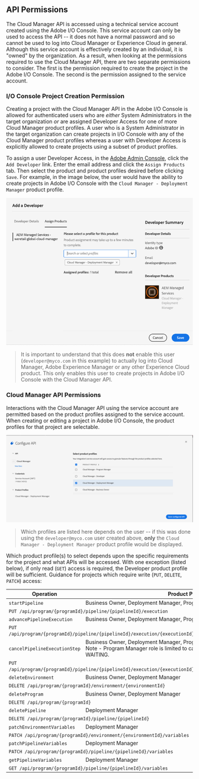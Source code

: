 ## API Permissions

The Cloud Manager API is accessed using a technical service account created using the Adobe I/O Console. This service account can only be used to access the API -- it does not have a normal password and so cannot be used to log into Cloud Manager or Experience Cloud in general. Although this service account is effectively created by an individual, it is "owned" by the organization. As a result, when looking at the permissions required to use the Cloud Manager API, there are two separate permissions to consider. The first is the permission required to create the project in the Adobe I/O Console. The second is the permission assigned to the service account.

### I/O Console Project Creation Permission

Creating a project with the Cloud Manager API in the Adobe I/O Console is allowed for authenticated users who are _either_ System Administrators in the target organization _or_ are assigned Developer Access for one of more Cloud Manager product profiles. A user who is a System Administrator in the target organization can create projects in I/O Console with any of the Cloud Manager product profiles whereas a user with Developer Access is explicitly allowed to create projects using a subset of product profiles.

To assign a user Developer Access, in the [Adobe Admin Console](https://adminconsole.adobe.com/), click the `Add Developer` link. Enter the email address and click the `Assign Products` tab. Then select the product and product profiles desired before clicking `Save`. For example, in the image below, the user would have the ability to create projects in Adobe I/O Console with the `Cloud Manager - Deployment Manager` product profile.

![Set Developer Access Product Profiles](img/add-developer.png)

> It is important to understand that this does **not** enable this user (`developer@myco.com` in this example) to actually log into Cloud Manager, Adobe Experience Manager or any other Experience Cloud product. This only enables this user to create projects in Adobe I/O Console with the Cloud Manager API.

### Cloud Manager API Permissions

Interactions with the Cloud Manager API using the service account are permitted based on the product profiles assigned to the service account. When creating or editing a project in Adobe I/O Console, the product profiles for that project are selectable.

![Set Service Account Product Profiles](img/api-product-profiles.png)

> Which profiles are listed here depends on the user -- if this was done using the `developer@myco.com` user created above, **only** the `Cloud Manager - Deployment Manager` product profile would be displayed.

Which product profile(s) to select depends upon the specific requirements for the project and what APIs will be accessed. With one exception (listed below), if only read (`GET`) access is required, the Developer product profile will be sufficient. Guidance for projects which require write (`PUT`, `DELETE`, `PATCH`) access:

<table>
    <thead>
        <tr>
            <th>Operation</th>
            <th>Product Profile(s)</th>
        </tr>
    </thead>
    <tbody>
        <tr>
            <td class="column--operation"><code>startPipeline</code></td>
            <td>Business Owner, Deployment Manager, Program Manager</td>
        </tr>
        <tr>
            <td colspan="2" class="column--uri"><code>PUT /api/program/{programId}/pipeline/{pipelineId}/execution</code></td>
        </tr>
        <tr>
            <td><code>advancePipelineExecution</code></td>
            <td>Business Owner, Deployment Manager, Program Manager</td>
        </tr>
        <tr>
            <td colspan="2" class="column--uri"><code>PUT /api/program/{programId}/pipeline/{pipelineId}/execution/{executionId}/phase/{phaseId}/step/{stepId}/advance</code></td>
        </tr>
        <tr>
            <td><code>cancelPipelineExecutionStep</code></td>
            <td>Business Owner, Deployment Manager, Program Manager<br/>
            Note - Program Manager role is limited to cancelling steps with the status of WAITING.</td>
        </tr>
        <tr>
            <td colspan="2" class="column--uri"><code>PUT /api/program/{programId}/pipeline/{pipelineId}/execution/{executionId}/phase/{phaseId}/step/{stepId}/cancel</code></td>
        </tr>
        <tr>
            <td><code>deleteEnvironment</code></td>
            <td>Business Owner, Deployment Manager</td>
        </tr>
        <tr>
            <td colspan="2" class="column--uri"><code>DELETE /api/program/{programId}/environment/{environmentId}</code></td>
        </tr>
        <tr>
            <td><code>deleteProgram</code></td>
            <td>Business Owner, Deployment Manager</td>
        </tr>
        <tr>
            <td colspan="2" class="column--uri"><code>DELETE /api/program/{programId}</code></td>
        </tr>
        <tr>
            <td><code>deletePipeline</code></td>
            <td>Deployment Manager</td>
        </tr>
        <tr>
            <td colspan="2" class="column--uri"><code>DELETE /api/program/{programId}/pipeline/{pipelineId}</code></td>
        </tr>
        <tr>
            <td><code>patchEnvironmentVariables</code></td>
            <td>Deployment Manager</td>
        </tr>
        <tr>
            <td colspan="2" class="column--uri"><code>PATCH /api/program/{programId}/environment/{environmentId}/variables</code></td>
        </tr>
        <tr>
            <td><code>patchPipelineVariables</code></td>
            <td>Deployment Manager</td>
        </tr>
        <tr>
            <td colspan="2" class="column--uri"><code>PATCH /api/program/{programId}/pipeline/{pipelineId}/variables</code></td>
        </tr>
        <tr>
            <td><code>getPipelineVariables</code></td>
            <td>Deployment Manager</td>
        </tr>
        <tr>
            <td colspan="2" class="column--uri"><code>GET /api/program/{programId}/pipeline/{pipelineId}/variables</code></td>
        </tr>
    </tbody>
</table>

<style type="text/css">
#kirbyMainContent p img {
  padding-top: 0;
  padding-bottom: 0;
}
#kirbyMainContent blockquote {
  background-color: rgb(240, 240, 240);
  margin-left: 1em;
}
#kirbyMainContent table tr:nth-child(2n) {
    background-color: inherit;
}
#kirbyMainContent .column--operation {
    width: 18em;
}
#kirbyMainContent .column--uri code {
    font-size: 60%;
}
</style>
